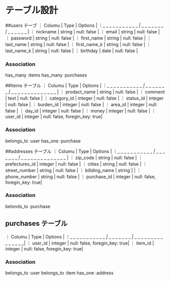 # テーブル設計

##users テーブ
｜ Columu                | Type            | Options       |
｜_ _ _ _ _ _ _ _ _ _ _ _|_ _ _ _ _ _ _ _ _|_ _ _ _ _ _ _  | 
｜ nickname              | string          | null: false   |
｜ email                 | string          | null: false   |
｜ password              | string          | null: false   |
｜ first_name            | string          | null: false   |
｜ last_name             | string          | null: false   |
｜ first_name_k          | string          | null: false   |
｜ last_name_k           | string          | null: false   |
｜ birthday              | date            | null: false   |

### Association

has_many :items
has_many :purchases

##items テーブル
｜ Columu                | Type            | Options                       |
｜_ _ _ _ _ _ _ _ _ _ _ _|_ _ _ _ _ _ _ _ _|_ _ _ _ _ _ _ _ _ _ _ _ _ _ _  | 
｜ prodact_name          | string          | null: false                   |
｜ comment               | text            | null: false                   |
｜ category_id           | integer         | null: false                   |
｜ status_id             | integer         | null: false                   |
｜ burden_id             | integer         | null: false                   |
｜ area_id               | integer         | null: false                   |
｜ day_id                | integer         | null: false                   |
｜ money                 | integer         | null: false                   |
｜ user_id               | integer         | null: false, foregin_key: true|

### Association

belongs_to :user
has_one :purchase

##addresses テーブル
｜ Columu                | Type            | Options                       |
｜_ _ _ _ _ _ _ _ _ _ _ _|_ _ _ _ _ _ _ _ _|_ _ _ _ _ _ _ _ _ _ _ _ _ _ _  |
｜ zip_code              | string          | null: false                   |
｜ prefectures_id        | integer         | null: false                   |
｜ cities                | string          | null: false                   |
｜ street_number         | string          | null: false                   |
｜ billding_name         | string          |                               |
｜ phone_number          | string          | null: false                   |
｜ purchase_id           | integer         | null: false, foregin_key: true|

### Association

belonds_to :purchase

## purchases テーブル
｜ Columu                | Type            | Options                       |
｜_ _ _ _ _ _ _ _ _ _ _ _|_ _ _ _ _ _ _ _ _|_ _ _ _ _ _ _ _ _ _ _ _ _ _ _ _| 
｜ user_id               | integer         | null: false, foregin_key: true|
｜ item_id               | integer         | null: false, foregin_key: true|

### Association
belongs_to :user
belongs_to :item
has_one :address